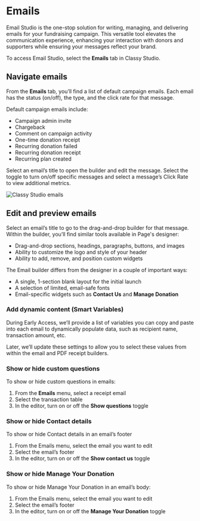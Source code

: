 # Emails

Email Studio is the one-stop solution for writing, managing, and delivering emails for your fundraising campaign. This versatile tool elevates the communication experience, enhancing your interaction with donors and supporters while ensuring your messages reflect your brand.

To access Email Studio, select the **Emails** tab in Classy Studio.

## Navigate emails

From the **Emails** tab, you’ll find a list of default campaign emails. Each email has the status (on/off), the type, and the click rate for that message.

Default campaign emails include:

- Campaign admin invite
- Chargeback
- Comment on campaign activity
- One-time donation receipt
- Recurring donation failed
- Recurring donation receipt
- Recurring plan created

Select an email’s title to open the builder and edit the message. Select the toggle to turn on/off specific messages and select a message’s Click Rate to view additional metrics.

![Classy Studio emails](https://learn.classy.org/rs/673-DCU-558/images/cs-emails.png?version=1)

## Edit and preview emails

Select an email’s title to go to the drag-and-drop builder for that message. Within the builder, you’ll find similar tools available in Page's designer:

- Drag-and-drop sections, headings, paragraphs, buttons, and images
- Ability to customize the logo and style of your header
- Ability to add, remove, and position custom widgets

The Email builder differs from the designer in a couple of important ways:

- A single, 1-section blank layout for the initial launch
- A selection of limited, email-safe fonts
- Email-specific widgets such as **Contact Us** and **Manage Donation**

### Add dynamic content (Smart Variables)

During Early Access, we’ll provide a list of variables you can copy and paste into each email to dynamically populate data, such as recipient name, transaction amount, etc.

Later, we’ll update these settings to allow you to select these values from within the email and PDF receipt builders.

### Show or hide custom questions

To show or hide custom questions in emails:

1. From the **Emails** menu, select a receipt email
2. Select the transaction table
3. In the editor, turn on or off the **Show questions** toggle

### Show or hide Contact details

To show or hide Contact details in an email’s footer

1. From the Emails menu, select the email you want to edit
2. Select the email’s footer
3. In the editor, turn on or off the **Show contact us** toggle

### Show or hide Manage Your Donation

To show or hide Manage Your Donation in an email’s body:

1. From the Emails menu, select the email you want to edit
2. Select the email’s footer
3. In the editor, turn on or off the **Manage Your Donation** toggle
